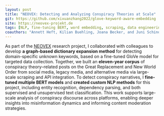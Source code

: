 ```yaml
---
layout: post
title: "NEOVEX: Detecting and Analyzing Conspiracy Theories at Scale"
git: https://github.com/xixuanzhang2022/glove-keyword-aware-embedding
site: https://neovex-projekt.de
tags: [NLP, fine-tuning BERT, word embedding, scraping, data engineering, HPC]
coauthors: "Annett Heft, Kilian Buehling, Joana Becker, and Juni Schindler"
---
```


As part of the [NEOVEX](https://neovex-projekt.de) research project, I collaborated with colleagues to develop **a graph-based dictionary expansion method** for detecting domain-specific unknown keywords, based on a fine-tuned GloVe model for targeted data collection. Together, we built an **eleven-year corpus** of conspiracy theory–related posts on the Great Replacement and New World Order from social media, legacy media, and alternative media via large-scale scraping and API integration. To detect conspiracy narratives, I **fine-tuned multiple BERT models** and **created  custom NLP methods** for this project, including entity recognition, dependency parsing, and both supervised and unsupervised text classification. This work supports large-scale analysis of conspiracy discourse across platforms, enabling deeper insights into misinformation dynamics and informing content moderation strategies.
